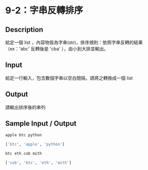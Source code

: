 # 9-2：字串反轉排序

## Description

給定一個 list ，內容物皆為字串(str)，排序規則：依照字串反轉的結果（ex：'abc' 反轉後是 'cba' ），由小到大排並輸出。

## Input

給定一行輸入，包含數個字串以空白間隔，請將之轉換成一個 list

## Output

請輸出排序後的串列

## Sample Input / Output

```py
apple btc python

['btc', 'apple', 'python']
```

```py
btc eth cob mith

['cob', 'btc', 'eth', 'mith']
```
